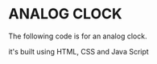 # ANALOG CLOCK

The following code is for an analog clock.

it's built using HTML, CSS and Java Script
